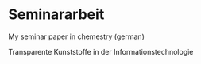 # Seminararbeit
My seminar paper in chemestry (german) 

Transparente Kunststoffe in der Informationstechnologie
